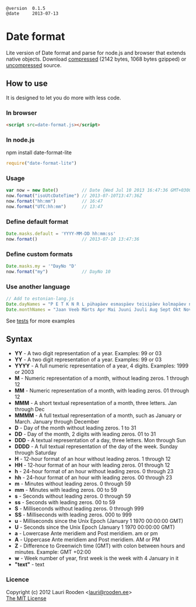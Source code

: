 
[1]: https://raw.github.com/litejs/date-format-lite/master/date-format.js
[2]: https://raw.github.com/litejs/date-format-lite/master/min.date-format.js
[3]: https://raw.github.com/litejs/date-format-lite/master/tests/run.js "tests/run.js"

    @version  0.1.5
    @date     2013-07-13

Date format
===========

Lite version of Date format and parse for node.js and browser
that extends native objects.
Download [compressed][2] 
(2142 bytes, 1068 bytes gzipped)
or [uncompressed][1] source.



## How to use

It is designed to let you do more with less code.

### In browser

```html
<script src=date-format.js></script>
```

### In node.js

npm install date-format-lite

```javascript
require("date-format-lite")

```

### Usage

```javascript
var now = new Date()         // Date {Wed Jul 10 2013 16:47:36 GMT+0300 (EEST)}
now.format("isoUtcDateTime") // 2013-07-10T13:47:36Z
now.format("hh:mm")          // 16:47
now.format("UTC:hh:mm")      // 13:47

```

### Define default format

```javascript
Date.masks.default = 'YYYY-MM-DD hh:mm:ss'
now.format()                 // 2013-07-10 13:47:36
```

### Define custom formats

```javascript
Date.masks.my = '"DayNo "D'
now.format("my")             // DayNo 10
```


### Use another language

```javascript
// Add to estonian-lang.js
Date.dayNames = "P E T K N R L pühapäev esmaspäev teisipäev kolmapäev neljapäev reede laupäev".split(" ")
Date.monthNames = "Jaan Veeb Märts Apr Mai Juuni Juuli Aug Sept Okt Nov Dets jaanuar veebruar märts aprill mai juuni juuli august september oktoober november detsember".split(" ")
```


See [tests][3] for more examples

## Syntax

- **YY**    - A two digit representation of a year. Examples: 99 or 03
- **YY**    - A two digit representation of a year. Examples: 99 or 03
- **YYYY**  - A full numeric representation of a year, 4 digits. Examples: 1999 or 2003
- **M**     - Numeric representation of a month, without leading zeros. 1 through 12
- **MM**    - Numeric representation of a month, with leading zeros. 01 through 12
- **MMM**   - A short textual representation of a month, three letters. Jan through Dec
- **MMMM**  - A full textual representation of a month, such as January or March. January through December
- **D**     - Day of the month without leading zeros. 1 to 31
- **DD**    - Day of the month, 2 digits with leading zeros. 01 to 31
- **DDD**   - A textual representation of a day, three letters. Mon through Sun
- **DDDD**  - A full textual representation of the day of the week. Sunday through Saturday
- **H**     - 12-hour format of an hour without leading zeros. 1 through 12
- **HH**    - 12-hour format of an hour with leading zeros. 01 through 12
- **h**     - 24-hour format of an hour without leading zeros. 0 through 23
- **hh**    - 24-hour format of an hour with leading zeros. 00 through 23
- **m**     - Minutes without leading zeros. 0 through 59
- **mm**    - Minutes with leading zeros. 00 to 59
- **s**     - Seconds without leading zeros. 0 through 59
- **ss**    - Seconds with leading zeros. 00 to 59
- **S**     - Milliseconds without leading zeros. 0 through 999
- **SS**    - Milliseconds with leading zeros. 000 to 999
- **u**     - Milliseconds since the Unix Epoch (January 1 1970 00:00:00 GMT)
- **U**     - Seconds since the Unix Epoch (January 1 1970 00:00:00 GMT)
- **a**     - Lowercase Ante meridiem and Post meridiem. am or pm
- **A**     - Uppercase Ante meridiem and Post meridiem. AM or PM
- **Z**     - Difference to Greenwich time (GMT) with colon between hours and minutes. Example: GMT +02:00
- **w**     - Week number of year, first week is the week with 4 January in it
- **"text"** - text

### Licence

Copyright (c) 2012 Lauri Rooden &lt;lauri@rooden.ee&gt;  
[The MIT License](http://lauri.rooden.ee/mit-license.txt)


